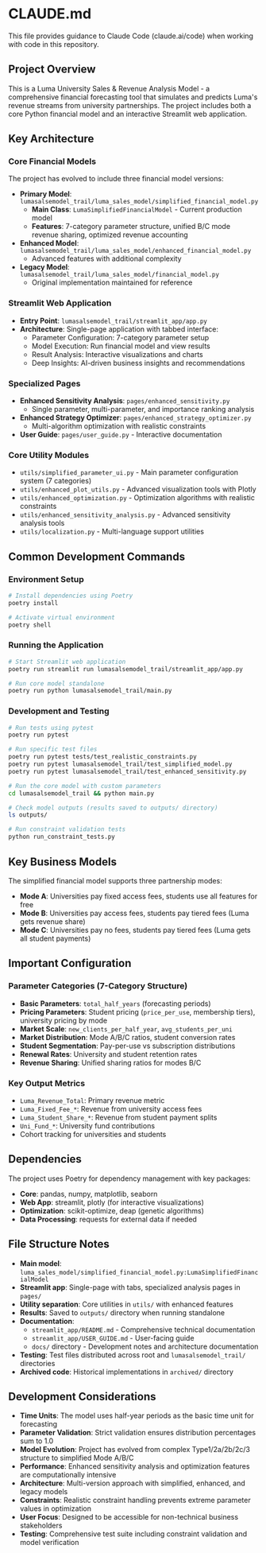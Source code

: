 # CLAUDE.md

This file provides guidance to Claude Code (claude.ai/code) when working with code in this repository.

## Project Overview

This is a Luma University Sales & Revenue Analysis Model - a comprehensive financial forecasting tool that simulates and predicts Luma's revenue streams from university partnerships. The project includes both a core Python financial model and an interactive Streamlit web application.

## Key Architecture

### Core Financial Models
The project has evolved to include three financial model versions:
- **Primary Model**: `lumasalsemodel_trail/luma_sales_model/simplified_financial_model.py`
  - **Main Class**: `LumaSimplifiedFinancialModel` - Current production model
  - **Features**: 7-category parameter structure, unified B/C mode revenue sharing, optimized revenue accounting
- **Enhanced Model**: `lumasalsemodel_trail/luma_sales_model/enhanced_financial_model.py`
  - Advanced features with additional complexity
- **Legacy Model**: `lumasalsemodel_trail/luma_sales_model/financial_model.py`
  - Original implementation maintained for reference

### Streamlit Web Application
- **Entry Point**: `lumasalsemodel_trail/streamlit_app/app.py`
- **Architecture**: Single-page application with tabbed interface:
  - Parameter Configuration: 7-category parameter setup
  - Model Execution: Run financial model and view results
  - Result Analysis: Interactive visualizations and charts
  - Deep Insights: AI-driven business insights and recommendations

### Specialized Pages
- **Enhanced Sensitivity Analysis**: `pages/enhanced_sensitivity.py`
  - Single parameter, multi-parameter, and importance ranking analysis
- **Enhanced Strategy Optimizer**: `pages/enhanced_strategy_optimizer.py`
  - Multi-algorithm optimization with realistic constraints
- **User Guide**: `pages/user_guide.py` - Interactive documentation

### Core Utility Modules
- `utils/simplified_parameter_ui.py` - Main parameter configuration system (7 categories)
- `utils/enhanced_plot_utils.py` - Advanced visualization tools with Plotly
- `utils/enhanced_optimization.py` - Optimization algorithms with realistic constraints
- `utils/enhanced_sensitivity_analysis.py` - Advanced sensitivity analysis tools
- `utils/localization.py` - Multi-language support utilities

## Common Development Commands

### Environment Setup
```bash
# Install dependencies using Poetry
poetry install

# Activate virtual environment
poetry shell
```

### Running the Application
```bash
# Start Streamlit web application
poetry run streamlit run lumasalsemodel_trail/streamlit_app/app.py

# Run core model standalone
poetry run python lumasalsemodel_trail/main.py
```

### Development and Testing
```bash
# Run tests using pytest
poetry run pytest

# Run specific test files
poetry run pytest tests/test_realistic_constraints.py
poetry run pytest lumasalsemodel_trail/test_simplified_model.py
poetry run pytest lumasalsemodel_trail/test_enhanced_sensitivity.py

# Run the core model with custom parameters
cd lumasalsemodel_trail && python main.py

# Check model outputs (results saved to outputs/ directory)
ls outputs/

# Run constraint validation tests
python run_constraint_tests.py
```

## Key Business Models

The simplified financial model supports three partnership modes:
- **Mode A**: Universities pay fixed access fees, students use all features for free
- **Mode B**: Universities pay access fees, students pay tiered fees (Luma gets revenue share)  
- **Mode C**: Universities pay no fees, students pay tiered fees (Luma gets all student payments)

## Important Configuration

### Parameter Categories (7-Category Structure)
- **Basic Parameters**: `total_half_years` (forecasting periods)
- **Pricing Parameters**: Student pricing (`price_per_use`, membership tiers), university pricing by mode
- **Market Scale**: `new_clients_per_half_year`, `avg_students_per_uni`
- **Market Distribution**: Mode A/B/C ratios, student conversion rates
- **Student Segmentation**: Pay-per-use vs subscription distributions
- **Renewal Rates**: University and student retention rates
- **Revenue Sharing**: Unified sharing ratios for modes B/C

### Key Output Metrics
- `Luma_Revenue_Total`: Primary revenue metric
- `Luma_Fixed_Fee_*`: Revenue from university access fees
- `Luma_Student_Share_*`: Revenue from student payment splits
- `Uni_Fund_*`: University fund contributions
- Cohort tracking for universities and students

## Dependencies

The project uses Poetry for dependency management with key packages:
- **Core**: pandas, numpy, matplotlib, seaborn
- **Web App**: streamlit, plotly (for interactive visualizations)
- **Optimization**: scikit-optimize, deap (genetic algorithms)
- **Data Processing**: requests for external data if needed

## File Structure Notes

- **Main model**: `luma_sales_model/simplified_financial_model.py:LumaSimplifiedFinancialModel`
- **Streamlit app**: Single-page with tabs, specialized analysis pages in `pages/`
- **Utility separation**: Core utilities in `utils/` with enhanced features
- **Results**: Saved to `outputs/` directory when running standalone
- **Documentation**: 
  - `streamlit_app/README.md` - Comprehensive technical documentation
  - `streamlit_app/USER_GUIDE.md` - User-facing guide
  - `docs/` directory - Development notes and architecture documentation
- **Testing**: Test files distributed across root and `lumasalsemodel_trail/` directories
- **Archived code**: Historical implementations in `archived/` directory

## Development Considerations

- **Time Units**: The model uses half-year periods as the basic time unit for forecasting
- **Parameter Validation**: Strict validation ensures distribution percentages sum to 1.0
- **Model Evolution**: Project has evolved from complex Type1/2a/2b/2c/3 structure to simplified Mode A/B/C
- **Performance**: Enhanced sensitivity analysis and optimization features are computationally intensive
- **Architecture**: Multi-version approach with simplified, enhanced, and legacy models
- **Constraints**: Realistic constraint handling prevents extreme parameter values in optimization
- **User Focus**: Designed to be accessible for non-technical business stakeholders
- **Testing**: Comprehensive test suite including constraint validation and model verification